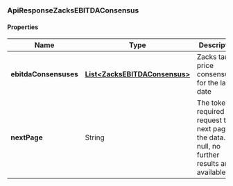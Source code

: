 
[//]: # (CLASS:ApiResponseZacksEBITDAConsensus)

[//]: # (KIND:object)

### ApiResponseZacksEBITDAConsensus

#### Properties

[//]: # (START_DEFINITION)

Name | Type | Description
------------ | ------------- | -------------
**ebitdaConsensuses** | [**List&lt;ZacksEBITDAConsensus&gt;**](ZacksEBITDAConsensus.md) | Zacks target price consensuses for the latest date &nbsp;
**nextPage** | String | The token required to request the next page of the data. If null, no further results are available. &nbsp;

[//]: # (END_DEFINITION)


[//]: # (CONTAINED_CLASS:ZacksEBITDAConsensus)





